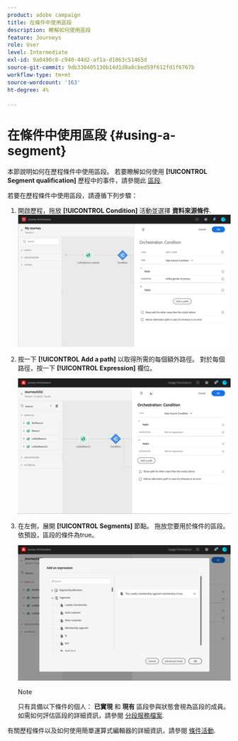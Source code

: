 ```yaml
---
product: adobe campaign
title: 在條件中使用區段
description: 瞭解如何使用區段
feature: Journeys
role: User
level: Intermediate
exl-id: 9a0490c8-c940-44d2-af1a-d1863c51465d
source-git-commit: 9db330405130b14d1d8a8cbed59f612fd1f6767b
workflow-type: tm+mt
source-wordcount: '163'
ht-degree: 4%

---
```


# 在條件中使用區段 {#using-a-segment}

本節說明如何在歷程條件中使用區段。 若要瞭解如何使用 **[!UICONTROL Segment qualification]** 歷程中的事件，請參閱此 [區段](../building-journeys/segment-qualification-events.md).

若要在歷程條件中使用區段，請遵循下列步驟：

1. 開啟歷程，拖放 **[!UICONTROL Condition]** 活動並選擇 **資料來源條件**.
   ![](../assets/journey47.png)

1. 按一下 **[!UICONTROL Add a path]** 以取得所需的每個額外路徑。 對於每個路徑，按一下 **[!UICONTROL Expression]** 欄位。

   ![](../assets/segment3.png)

1. 在左側，展開 **[!UICONTROL Segments]** 節點。 拖放您要用於條件的區段。 依預設，區段的條件為true。

   ![](../assets/segment4.png)

   >[!NOTE]
   >
   >只有具備以下條件的個人： **已實現** 和 **現有** 區段參與狀態會視為區段的成員。 如需如何評估區段的詳細資訊，請參閱 [分段服務檔案](https://experienceleague.adobe.com/docs/experience-platform/segmentation/tutorials/evaluate-a-segment.html?lang=en#interpret-segment-results).

有關歷程條件以及如何使用簡單運算式編輯器的詳細資訊，請參閱 [條件活動](../building-journeys/condition-activity.md#about_condition).
